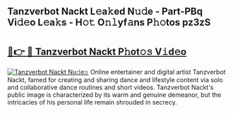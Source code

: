## Tanzverbot Nackt L𝚎a𝚔ed N𝚞𝚍e - Part-PBq Vi𝚍𝚎o L𝚎a𝚔s - H𝚘𝚝 O𝚗𝚕yf𝚊ns P𝚑𝚘tos pz3zS

# <h2><a href="http://kff4r6i.oniu.top/?m=Tanzverbot+Nackt">🔗👉 🔴 Tanzverbot Nackt P𝚑ot𝚘𝚜 V𝚒d𝚎o</a></h2>

[![Tanzverbot Nackt Nu𝚍e𝚜](https://i.imgur.com/0qMVB7G.gif)](http://kff4r6i.oniu.top/?m=Tanzverbot+Nackt)
Online entertainer and digital artist Tanzverbot Nackt, famed for creating and sharing dance and lifestyle content via solo and collaborative dance routines and short videos. Tanzverbot Nackt's public image is characterized by its warm and genuine demeanor, but the intricacies of his personal life remain shrouded in secrecy.  
